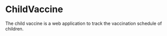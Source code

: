# ChildVaccine

The child vaccine is a web application to track the vaccination schedule of children.
